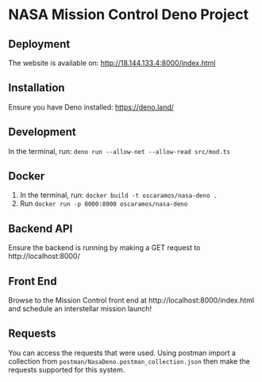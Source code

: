 # NASA Mission Control Deno Project

## Deployment

The website is available on: http://18.144.133.4:8000/index.html

## Installation

Ensure you have Deno installed: https://deno.land/

## Development

In the terminal, run: `deno run --allow-net --allow-read src/mod.ts`

## Docker

1. In the terminal, run: `docker build -t oscaramos/nasa-deno .`
2. Run `docker run -p 8000:8000 oscaramos/nasa-deno`

## Backend API

Ensure the backend is running by making a GET request to http://localhost:8000/

## Front End

Browse to the Mission Control front end at http://localhost:8000/index.html and schedule an interstellar mission launch!

## Requests

You can access the requests that were used. 
Using postman import a collection from `postman/NasaDeno.postman_collection.json` 
then make the requests supported for this system.

